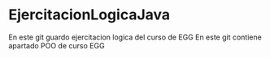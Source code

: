 # EjercitacionLogicaJava
En este git guardo ejercitacion logica del curso de EGG
En este git contiene apartado POO de curso EGG
